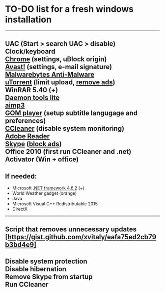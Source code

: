 # TO-DO list for a fresh windows installation
---
**UAC** (Start > search UAC > disable)  
**Clock/keyboard**  
**[Chrome]** (settings, uBlock origin)  
**[Avast!]** (settings, e-mail signature)  
**[Malwarebytes Anti-Malware]**  
**[uTorrent]** (limit upload, [remove ads])  
**WinRAR** 5.40 (+)  
**[Daemon tools lite]**  
**[aimp3]**  
**[GOM player]** (setup subtitle langugage and preferences)  
**[CCleaner]** (disable system monitoring)  
**[Adobe Reader]**  
**[Skype]** ([block ads])  
**Office 2010** (first run CCleaner and .net)  
**Activator** (Win + office)  
---
## If needed:
* Microsoft [.NET framework 4.6.2] (+)
* World Weather gadget (orange)
* Java
* Microsoft Visual C++ Redistributable 2015
* DirectX
---
Script that removes unnecessary updates  
[https://gist.github.com/xvitaly/eafa75ed2cb79b3bd4e9]
---
Disable system protection  
Disable hibernation  
Remove Skype from startup  
Run CCleaner  
---
[Avast!]: <https://www.avast.com/index>
[Chrome]: <https://www.google.com/chrome/browser/desktop/>
[Malwarebytes Anti-Malware]: <https://www.malwarebytes.com/mwb-download/>
[uTorrent]: <http://www.utorrent.com/intl/en>
[remove ads]: <https://forum.utorrent.com/topic/81421-321-how-to-turn-off-ads-except-for-the-silly-upgrade-banner/?page=3>
[Daemon tools lite]: <http://www.disk-tools.com/download/daemon>
[aimp3]: <http://www.aimp.ru/>
[GOM player]: <http://filehippo.com/download_gom_player>
[CCleaner]: <http://filehippo.com/download_ccleaner>
[Adobe Reader]: <https://get.adobe.com/reader/>
[Skype]: <https://www.skype.com/en/download-skype/skype-for-computer/>
[block ads]: <http://winaero.com/blog/how-to-disable-ads-in-skype-updated-for-recent-versions/>
[.NET framework 4.6.2]: <https://www.microsoft.com/en-us/download/details.aspx?id=53345>
[https://gist.github.com/xvitaly/eafa75ed2cb79b3bd4e9]: <https://gist.github.com/xvitaly/eafa75ed2cb79b3bd4e9>
